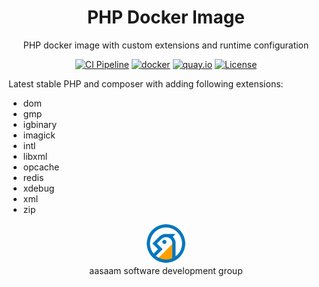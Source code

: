 <div align="center">
  <h1>
    PHP Docker Image
  </h1>
  <p>
    PHP docker image with custom extensions and runtime configuration
  </p>
  <p>
    <a href="https://gitlab.com/aasaam/php-docker-image/-/pipelines"><img alt="CI Pipeline" src="https://gitlab.com/aasaam/php-docker-image/badges/master/pipeline.svg"></a>
    <a href="https://hub.docker.com/r/aasaam/php-docker-image" target="_blank"><img src="https://img.shields.io/docker/image-size/aasaam/php-docker-image?label=docker%20image" alt="docker" /></a>
    <a href="https://quay.io/repository/aasaam/php-docker-image" target="_blank"><img src="https://img.shields.io/badge/docker%20image-quay.io-blue" alt="quay.io" /></a>
    <a href="https://github.com/aasaam/php-docker-image/blob/master/LICENSE"><img alt="License" src="https://img.shields.io/github/license/aasaam/php-docker-image"></a>
  </p>
</div>

Latest stable PHP and composer with adding following extensions:

- dom
- gmp
- igbinary
- imagick
- intl
- libxml
- opcache
- redis
- xdebug
- xml
- zip

<div>
  <p align="center">
    <a href="https://aasaam.com" title="aasaam software development group">
      <img alt="aasaam software development group" width="64" src="https://raw.githubusercontent.com/aasaam/information/master/logo/aasaam.svg">
    </a>
    <br />
    aasaam software development group
  </p>
</div>

